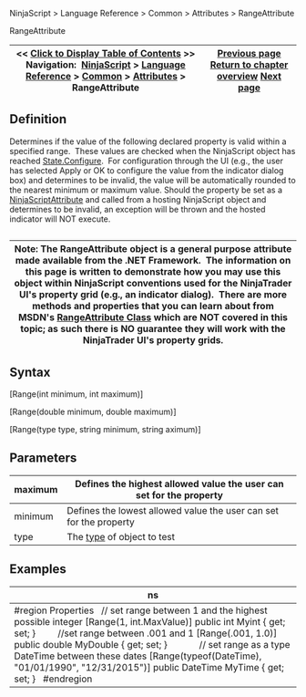 ﻿
NinjaScript > Language Reference > Common > Attributes > RangeAttribute

RangeAttribute

| << [Click to Display Table of Contents](rangeattribute.md) >> **Navigation:**     [NinjaScript](ninjascript.md) > [Language Reference](language_reference_wip.md) > [Common](common.md) > [Attributes](attributes.md) > RangeAttribute | [Previous page](ninjascriptpropertyattribute.md) [Return to chapter overview](attributes.md) [Next page](typeconverterattribute.md) |
| --- | --- |
## Definition
Determines if the value of the following declared property is valid within a specified range.  These values are checked when the NinjaScript object has reached [State.Configure](state.md).  For configuration through the UI (e.g., the user has selected Apply or OK to configure the value from the indicator dialog box) and determines to be invalid, the value will be automatically rounded to the nearest minimum or maximum value. Should the property be set as a [NinjaScriptAttribute](ninjascriptpropertyattribute.md) and called from a hosting NinjaScript object and determines to be invalid, an exception will be thrown and the hosted indicator will NOT execute.
## 

| Note: The RangeAttribute object is a general purpose attribute made available from the .NET Framework.  The information on this page is written to demonstrate how you may use this object within NinjaScript conventions used for the NinjaTrader UI's property grid (e.g., an indicator dialog).  There are more methods and properties that you can learn about from MSDN's [RangeAttribute Class](https://msdn.microsoft.com/en-us/library/system.componentmodel.dataannotations.rangeattribute(v=vs.110).aspx) which are NOT covered in this topic; as such there is NO guarantee they will work with the NinjaTrader UI's property grids. |
| --- |

## Syntax
[Range(int minimum, int maximum)]  

[Range(double minimum, double maximum)]  

[Range(type type, string minimum, string aximum)]
## 
## Parameters

| maximum | Defines the highest allowed value the user can set for the property |
| --- | --- |
| minimum | Defines the lowest allowed value the user can set for the property |
| type | The [type](https://msdn.microsoft.com/en-us/library/system.type(v=vs.110).aspx) of object to test |
## 
## 
## Examples

| ns |
| --- |
| #region Properties   // set range between 1 and the highest possible integer [Range(1, int.MaxValue)] public int Myint { get; set; }         //set range between .001 and 1 [Range(.001, 1.0)] public double MyDouble { get; set; }              // set range as a type DateTime between these dates [Range(typeof(DateTime), "01/01/1990", "12/31/2015")] public DateTime MyTime { get; set; }   #endregion |
